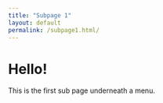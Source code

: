 ```yaml
---
title: "Subpage 1"
layout: default
permalink: /subpage1.html/
---
```

# Hello!

This is the first sub page underneath a menu.